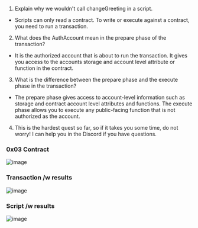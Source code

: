 1. Explain why we wouldn't call changeGreeting in a script.
- Scripts can only read a contract. To write or execute against a contract, you need to run a transaction. 
2. What does the AuthAccount mean in the prepare phase of the transaction?
- It is the authorized account that is about to run the transaction. It gives you access to the accounts storage and account level attribute or function in the contract. 
3. What is the difference between the prepare phase and the execute phase in the transaction?
- The prepare phase gives access to account-level information such as storage and contract account level attributes and functions. The execute phase allows you to execute any public-facing function that is not authorized as the account. 

4. This is the hardest quest so far, so if it takes you some time, do not worry! I can help you in the Discord if you have questions.
### 0x03 Contract

![image](https://user-images.githubusercontent.com/2507134/157365955-6ae3ef35-f1c6-422b-b096-517c958c72d4.png)


### Transaction /w results

![image](https://user-images.githubusercontent.com/2507134/157366084-ee232f93-328e-4dfc-afb3-b813a12d5c2d.png)

### Script /w results

![image](https://user-images.githubusercontent.com/2507134/157366170-40035e2c-029e-458d-921b-c5188a1d7b71.png)

